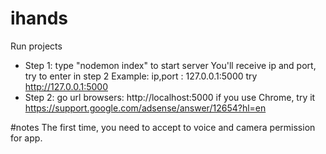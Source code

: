 # ihands
Run projects 
- Step 1: type "nodemon index" to start server 
        You'll receive ip and port, try to enter in step 2
Example: 
    ip,port : 127.0.0.1:5000
    try http://127.0.0.1:5000
- Step 2: go url browsers: http://localhost:5000
if you use Chrome, try it https://support.google.com/adsense/answer/12654?hl=en

#notes
The first time, you need to accept to voice and camera permission for app.

